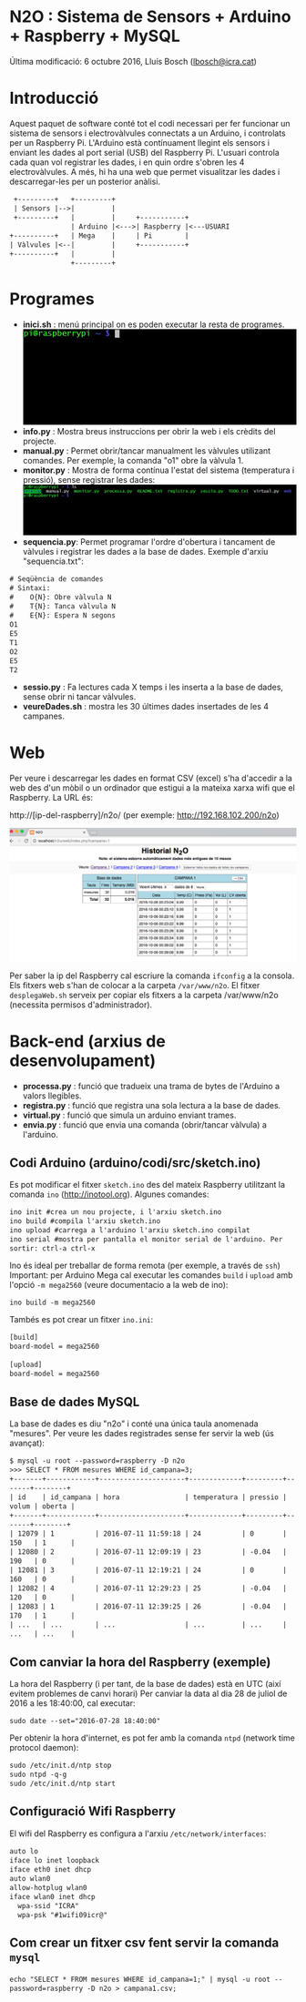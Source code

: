 # N2O : Sistema de Sensors + Arduino + Raspberry + MySQL

Última modificació: 6 octubre 2016, Lluís Bosch (lbosch@icra.cat)

Introducció
===========

Aquest paquet de software conté tot el codi necessari per fer funcionar un sistema de sensors i electrovàlvules connectats a un Arduino, 
i controlats per un Raspberry Pi. L'Arduino està contínuament llegint els sensors i enviant les dades al port serial (USB) del Raspberry Pi. 
L'usuari controla cada quan vol registrar les dades, i en quin ordre s'obren les 4 electrovàlvules.
A més, hi ha una web que permet visualitzar les dades i descarregar-les per un posterior anàlisi.

     +---------+   +---------+
     | Sensors |-->|         |
     +---------+   |         |     +-----------+
                   | Arduino |<--->| Raspberry |<---USUARI
    +----------+   | Mega    |     | Pi        |
    | Vàlvules |<--|         |     +-----------+
    +----------+   |         |
                   +---------+

Programes
=========

- __inici.sh__    : menú principal on es poden executar la resta de programes.
![](https://raw.githubusercontent.com/holalluis/n2o/master/gif/inici.gif)
- __info.py__     : Mostra breus instruccions per obrir la web i els crèdits del projecte.
- __manual.py__   : Permet obrir/tancar manualment les vàlvules utilizant comandes. Per exemple, la comanda "o1" obre la vàlvula 1.
- __monitor.py__  : Mostra de forma contínua l'estat del sistema (temperatura i pressió), sense registrar les dades:
![](https://raw.githubusercontent.com/holalluis/n2o/master/gif/monitor.gif)
- __sequencia.py__: Permet programar l'ordre d'obertura i tancament de vàlvules i registrar les dades a la base de dades.
Exemple d'arxiu "sequencia.txt":

```
# Seqüència de comandes 
# Sintaxi:
#    O{N}: Obre vàlvula N
#    T{N}: Tanca vàlvula N
#    E{N}: Espera N segons
O1
E5
T1
O2
E5
T2
```

- __sessio.py__     : Fa lectures cada X temps i les inserta a la base de dades, sense obrir ni tancar vàlvules.
- __veureDades.sh__ : mostra les 30 últimes dades insertades de les 4 campanes.

Web
===

Per veure i descarregar les dades en format CSV (excel) s'ha d'accedir a la web des d'un mòbil o un ordinador 
que estigui a la mateixa xarxa wifi que el Raspberry. La URL és:

  http://[ip-del-raspberry]/n2o/ (per exemple: http://192.168.102.200/n2o)

![](https://raw.githubusercontent.com/holalluis/n2o/master/gif/web.png)

Per saber la ip del Raspberry cal escriure la comanda `ifconfig` a la consola.
Els fitxers web s'han de colocar a la carpeta `/var/www/n2o`.
El fitxer `desplegaWeb.sh` serveix per copiar els fitxers a la carpeta /var/www/n2o (necessita permisos d'administrador).

Back-end (arxius de desenvolupament)
====================================

- __processa.py__ : funció que tradueix una trama de bytes de l'Arduino a valors llegibles.
- __registra.py__ : funció que registra una sola lectura a la base de dades.
- __virtual.py__  : funció que simula un arduino enviant trames.
- __envia.py__    : funció que envia una comanda (obrir/tancar vàlvula) a l'arduino.

## Codi Arduino (arduino/codi/src/sketch.ino)

Es pot modificar el fitxer `sketch.ino` des del mateix Raspberry utilitzant la comanda `ino` (http://inotool.org). Algunes comandes:

```
ino init #crea un nou projecte, i l'arxiu sketch.ino
ino build #compila l'arxiu sketch.ino
ino upload #carrega a l'arduino l'arxiu sketch.ino compilat
ino serial #mostra per pantalla el monitor serial de l'arduino. Per sortir: ctrl-a ctrl-x
```

Ino és ideal per treballar de forma remota (per exemple, a través de `ssh`)
Important: per Arduino Mega cal executar les comandes `build` i `upload` amb l'opció `-m mega2560` (veure documentacio a la web de ino):

```
ino build -m mega2560
```

Tambés es pot crear un fitxer `ino.ini`:

```
[build]
board-model = mega2560

[upload]
board-model = mega2560
```

## Base de dades MySQL

La base de dades es diu "n2o" i conté una única taula anomenada "mesures". 
Per veure les dades registrades sense fer servir la web (ús avançat):

```
$ mysql -u root --password=raspberry -D n2o
>>> SELECT * FROM mesures WHERE id_campana=3;
+-------+------------+---------------------+-------------+---------+-------+--------+
| id    | id_campana | hora                | temperatura | pressio | volum | oberta |
+-------+------------+---------------------+-------------+---------+-------+--------+
| 12079 | 1          | 2016-07-11 11:59:18 | 24          | 0       | 150   | 1      |
| 12080 | 2          | 2016-07-11 12:09:19 | 23          | -0.04   | 190   | 0      |
| 12081 | 3          | 2016-07-11 12:19:21 | 24          | 0       | 160   | 0      |
| 12082 | 4          | 2016-07-11 12:29:23 | 25          | -0.04   | 120   | 0      |
| 12083 | 1          | 2016-07-11 12:39:25 | 26          | -0.04   | 170   | 1      |
| ...   | ...        | ...                 | ...         | ...     | ...   | ...    |
```

## Com canviar la hora del Raspberry (exemple)

La hora del Raspberry (i per tant, de la base de dades) està en UTC (així evitem problemes de canvi horari)
Per canviar la data al dia 28 de juliol de 2016 a les 18:40:00, cal executar:

```
sudo date --set="2016-07-28 18:40:00"
```

Per obtenir la hora d'internet, es pot fer amb la comanda `ntpd` (network time protocol daemon):

```
sudo /etc/init.d/ntp stop
sudo ntpd -q-g
sudo /etc/init.d/ntp start
```

## Configuració Wifi Raspberry

El wifi del Raspberry es configura a l'arxiu `/etc/network/interfaces`:

```
auto lo
iface lo inet loopback
iface eth0 inet dhcp
auto wlan0
allow-hotplug wlan0
iface wlan0 inet dhcp
  wpa-ssid "ICRA"
  wpa-psk "#1wifi09icr@"
```

## Com crear un fitxer csv fent servir la comanda `mysql`

```
echo "SELECT * FROM mesures WHERE id_campana=1;" | mysql -u root --password=raspberry -D n2o > campana1.csv;
```

